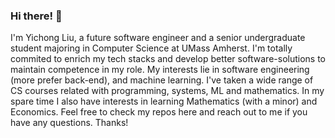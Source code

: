 ### Hi there! 👋 

I'm Yichong Liu, a future software engineer and a senior undergraduate student majoring in Computer Science at UMass Amherst. I'm totally commited to enrich my tech stacks and develop better software-solutions to maintain competence in my role. My interests lie in software engineering (more prefer back-end), and machine learning. I've taken a wide range of CS courses related with programming, systems, ML and mathematics. In my spare time I also have interests in learning Mathematics (with a minor) and Economics. Feel free to check my repos here and reach out to me if you have any questions. Thanks!